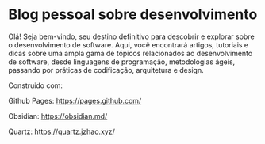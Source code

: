 # Blog pessoal sobre desenvolvimento

Olá! Seja bem-vindo, seu destino definitivo para descobrir e explorar sobre o desenvolvimento de software. Aqui, você encontrará artigos, tutoriais e dicas sobre uma ampla gama de tópicos relacionados ao desenvolvimento de software, desde linguagens de programação, metodologias ágeis, passando por práticas de codificação, arquitetura e design.

Construido com:

Github Pages: https://pages.github.com/

Obsidian: https://obsidian.md/

Quartz: https://quartz.jzhao.xyz/

